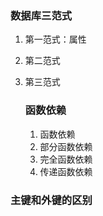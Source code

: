 ### 数据库三范式
1. 第一范式：属性
2. 第二范式
3. 第三范式
  
   ### 函数依赖
   1. 函数依赖
   2. 部分函数依赖
   3. 完全函数依赖
   4. 传递函数依赖

### 主键和外键的区别

